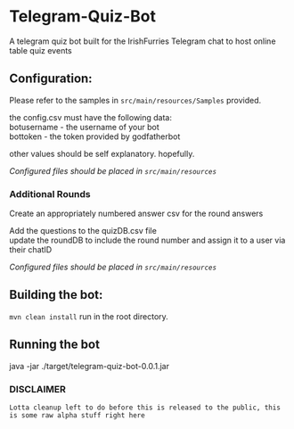 # Telegram-Quiz-Bot
A telegram quiz bot built for the IrishFurries Telegram chat to host online table quiz events

## Configuration:
Please refer to the samples in `src/main/resources/Samples` provided.

 the config.csv must have the following data:  
 botusername - the username of your bot  
 bottoken - the token provided by godfatherbot
 
 other values should be self explanatory. hopefully.

*Configured files should be placed in `src/main/resources`*

### Additional Rounds
Create an appropriately numbered answer csv for the round answers
    
Add the questions to the quizDB.csv file  
update the roundDB to include the round number and assign it to a user via their chatID  

    
*Configured files should be placed in `src/main/resources`*

## Building the bot:
`mvn clean install` run in the root directory.

## Running the bot

java -jar ./target/telegram-quiz-bot-0.0.1.jar

### DISCLAIMER
    Lotta cleanup left to do before this is released to the public, this is some raw alpha stuff right here